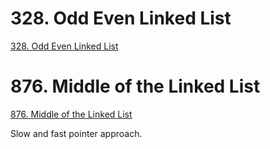 # 328. Odd Even Linked List
[328. Odd Even Linked List](https://leetcode.com/problems/odd-even-linked-list/)

# 876. Middle of the Linked List
[876. Middle of the Linked List](https://leetcode.com/problems/middle-of-the-linked-list/)

Slow and fast pointer approach. 

